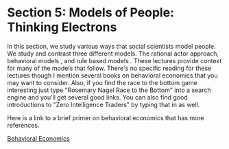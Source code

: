 # Section 5: Models of People: Thinking Electrons

In this section, we study various ways that social scientists model people. We study and contrast three different models. The rational actor approach, behavioral models , and rule based models . These lectures provide context for many of the models that follow. There's no specific reading for these lectures though I mention several books on behavioral economics that you may want to consider. Also, if you find the race to the bottom game interesting just type "Rosemary Nagel Race to the Bottom" into a search engine and you'll get several good links. You can also find good introductions to "Zero Intelligence Traders" by typing that in as well.

Here is a link to a brief primer on behavioral economics that has more references.

[Behavioral Economics](https://www.econlib.org/library/Enc/BehavioralEconomics.html)